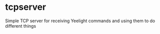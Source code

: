 # tcpserver
Simple TCP server for receiving Yeelight commands and using them to do different things 

